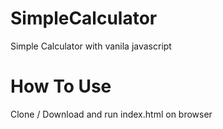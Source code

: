 # SimpleCalculator
Simple Calculator with vanila javascript
# How To Use
Clone / Download and run index.html on browser
